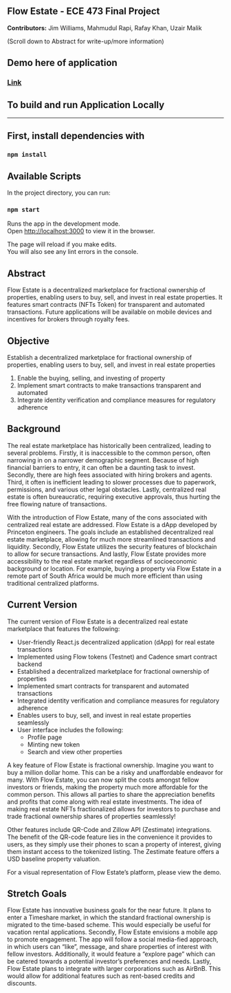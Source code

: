 ## Flow Estate - ECE 473 Final Project

**Contributors:** Jim Williams, Mahmudul Rapi, Rafay Khan, Uzair Malik

(Scroll down to Abstract for write-up/more information)

## Demo here of application

### [Link](https://youtu.be/mjKXdrwl4fY)

## To build and run Application Locally
------------------------------------------
## First, install dependencies with

### `npm install`

## Available Scripts

In the project directory, you can run:

### `npm start`

Runs the app in the development mode.\
Open [http://localhost:3000](http://localhost:3000) to view it in the browser.

The page will reload if you make edits.\
You will also see any lint errors in the console.

## Abstract

Flow Estate is a decentralized marketplace for fractional ownership of properties, enabling users to buy, sell, and invest in real estate properties. It features smart contracts (NFTs Token) for transparent and automated transactions. Future applications will be available on mobile devices and incentives for brokers through royalty fees.

## Objective

Establish a decentralized marketplace for fractional ownership of properties, enabling users to buy, sell, and invest in real estate properties
1. Enable the buying, selling, and investing of property
2. Implement smart contracts to make transactions transparent and automated
3. Integrate identity verification and compliance measures for regulatory adherence

## Background

The real estate marketplace has historically been centralized, leading to several problems. Firstly, it is inaccessible to the common person, often narrowing in on a narrower demographic segment. Because of high financial barriers to entry, it can often be a daunting task to invest. Secondly, there are high fees associated with hiring brokers and agents. Third, it often is inefficient leading to slower processes due to paperwork, permissions, and various other legal obstacles. Lastly, centralized real estate is often bureaucratic, requiring executive approvals, thus hurting the free flowing nature of transactions.

With the introduction of Flow Estate, many of the cons associated with centralized real estate are addressed. Flow Estate is a dApp developed by Princeton engineers. The goals include an established decentralized real estate marketplace, allowing for much more streamlined transactions and liquidity. Secondly, Flow Estate utilizes the security features of blockchain to allow for secure transactions. And lastly, Flow Estate provides more accessibility to the real estate market regardless of socioeconomic background or location. For example, buying a property via Flow Estate in a remote part of South Africa would be much more efficient than using traditional centralized platforms.

## Current Version

The current version of Flow Estate is a decentralized real estate marketplace that features the following: 
- User-friendly React.js decentralized application (dApp) for real estate transactions
- Implemented using Flow tokens (Testnet) and Cadence smart contract backend
- Established a decentralized marketplace for fractional ownership of properties
- Implemented smart contracts for transparent and automated transactions
- Integrated identity verification and compliance measures for regulatory adherence
- Enables users to buy, sell, and invest in real estate properties seamlessly
- User interface includes the following:
  - Profile page
  - Minting new token
  - Search and view other properties

A key feature of Flow Estate is fractional ownership. Imagine you want to buy a million dollar home. This can be a risky and unaffordable endeavor for many. With Flow Estate, you can now split the costs amongst fellow investors or friends, making the property much more affordable for the common person. This allows all parties to share the appreciation benefits and profits that come along with real estate investments. The idea of making real estate NFTs fractionalized allows for investors to purchase and trade fractional ownership shares of properties seamlessly!

Other features include QR-Code and Zillow API (Zestimate) integrations. The benefit of the QR-code feature lies in the convenience it provides to users, as they simply use their phones to scan a property of interest, giving them instant access to the tokenized listing. The Zestimate feature offers a USD baseline property valuation. 

For a visual representation of Flow Estate’s platform, please view the demo.

## Stretch Goals

Flow Estate has innovative business goals for the near future. It plans to enter a Timeshare market, in which the standard fractional ownership is migrated to the time-based scheme. This would especially be useful for vacation rental applications. Secondly, Flow Estate envisions a mobile app to promote engagement. The app will follow a social media-fied approach, in which users can “like”, message, and share properties of interest with fellow investors. Additionally, it would feature a “explore page” which can be catered towards a potential investor’s preferences and needs. Lastly, Flow Estate plans to integrate with larger corporations such as AirBnB. This would allow for additional features such as rent-based credits and discounts.
